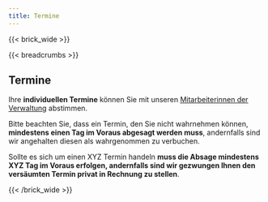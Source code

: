 ```yaml
---
title: Termine
---
```

{{< brick_wide >}}

{{< breadcrumbs >}}

## Termine

Ihre **individuellen Termine** können Sie mit unseren [Mitarbeiterinnen der Verwaltung](/team/) abstimmen.

Bitte beachten Sie, dass ein Termin, den Sie nicht wahrnehmen können, **mindestens einen Tag im Voraus abgesagt werden muss**, andernfalls sind wir angehalten diesen als wahrgenommen zu verbuchen.

Sollte es sich um einen XYZ Termin handeln **muss die Absage mindestens XYZ Tag im Voraus erfolgen, andernfalls sind wir gezwungen Ihnen den versäumten Termin privat in Rechnung zu stellen**.

{{< /brick_wide >}}
